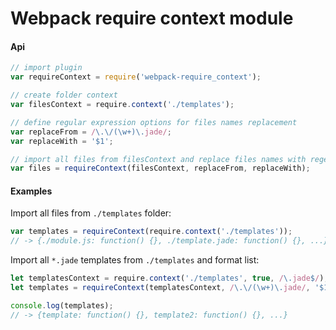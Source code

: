 # Webpack require context module

#### Api
```javascript
// import plugin
var requireContext = require('webpack-require_context');

// create folder context
var filesContext = require.context('./templates');

// define regular expression options for files names replacement
var replaceFrom = /\.\/(\w+)\.jade/;
var replaceWith = '$1';

// import all files from filesContext and replace files names with regexp
var files = requireContext(filesContext, replaceFrom, replaceWith);
```

#### Examples

Import all files from ```./templates``` folder:
```javascript
var templates = requireContext(require.context('./templates'));
// -> {./module.js: function() {}, ./template.jade: function() {}, ...}
```

Import all ```*.jade``` templates from ```./templates``` and format list:
```javascript
let templatesContext = require.context('./templates', true, /\.jade$/);
let templates = requireContext(templatesContext, /\.\/(\w+)\.jade/, '$1');

console.log(templates);
// -> {template: function() {}, template2: function() {}, ...}
```
